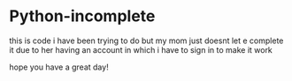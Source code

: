 # Python-incomplete

this is code i have been trying to do but my mom just doesnt let e complete it due to her having an account in which i have to sign in to make it work

hope you have a great day!

